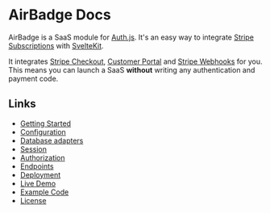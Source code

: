 # AirBadge Docs

AirBadge is a SaaS module for [Auth.js](https://authjs.dev). It's an easy way to integrate [Stripe Subscriptions](https://stripe.com/docs/subscriptions) with [SvelteKit](https://kit.svelte.dev).

It integrates [Stripe Checkout](https://stripe.com/payments/checkout), [Customer Portal](https://stripe.com/docs/customer-management) and [Stripe Webhooks](https://stripe.com/docs/webhooks) for you. This means you can launch a SaaS **without** writing any authentication and payment code.

## Links

- [Getting Started](/getting-started)
- [Configuration](/configuration)
- [Database adapters](/database-adapters)
- [Session](/session)
- [Authorization](/authorization)
- [Endpoints](/endpoints)
- [Deployment](/deployment)
- [Live Demo](https://demo.airbadge.dev)
- [Example Code](https://github.com/joshnuss/airbadge-example)
- [License](/license)
